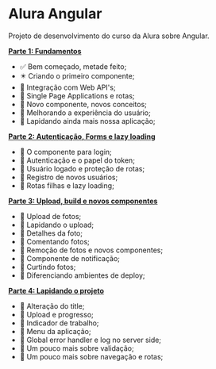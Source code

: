 # Alura Angular
Projeto de desenvolvimento do curso da Alura sobre Angular.

**[Parte 1: Fundamentos](https://cursos.alura.com.br/course/angular-fundamentos)** 

* :white_check_mark: Bem começado, metade feito;
* :eight_pointed_black_star: Criando o primeiro componente;
* :black_square_button: Integração com Web API's;
* :black_square_button: Single Page Applications e rotas;
* :black_square_button: Novo componente, novos conceitos;
* :black_square_button: Melhorando a experiência do usuário;
* :black_square_button: Lapidando ainda mais nossa aplicação;

**[Parte 2: Autenticação, Forms e lazy loading](https://cursos.alura.com.br/course/angular-autenticacao)**

* :black_square_button: O componente para login;
* :black_square_button: Autenticação e o papel do token;
* :black_square_button: Usuário logado e proteção de rotas;
* :black_square_button: Registro de novos usuários;
* :black_square_button: Rotas filhas e lazy loading;

**[Parte 3: Upload, build e novos componentes](https://cursos.alura.com.br/course/angular-upload-build)**

* :black_square_button: Upload de fotos;
* :black_square_button: Lapidando o upload;
* :black_square_button: Detalhes da foto;
* :black_square_button: Comentando fotos;
* :black_square_button: Remoção de fotos e novos componentes;
* :black_square_button: Componente de notificação;
* :black_square_button: Curtindo fotos;
* :black_square_button: Diferenciando ambientes de deploy;

**[Parte 4: Lapidando o projeto](https://cursos.alura.com.br/course/angular-lapidando-projeto)**

* :black_square_button: Alteração do title;
* :black_square_button: Upload e progresso;
* :black_square_button: Indicador de trabalho;
* :black_square_button: Menu da aplicação;
* :black_square_button: Global error handler e log no server side;
* :black_square_button: Um pouco mais sobre validação;
* :black_square_button: Um pouco mais sobre navegação e rotas;
